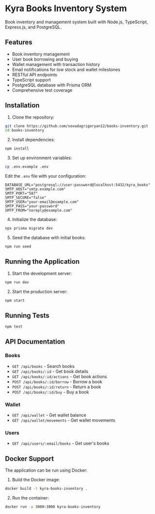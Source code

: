 # Kyra Books Inventory System

Book inventory and management system built with Node.js, TypeScript, Express.js, and PostgreSQL.

## Features

- Book inventory management
- User book borrowing and buying
- Wallet management with transaction history
- Email notifications for low stock and wallet milestones
- RESTful API endpoints
- TypeScript support
- PostgreSQL database with Prisma ORM
- Comprehensive test coverage

## Installation

1. Clone the repository:
```bash
git clone https://github.com/sevadagrigoryan12/books-inventory.git
cd books-inventory
```

2. Install dependencies:
```bash
npm install
```

3. Set up environment variables:
```bash
cp .env.example .env
```
Edit the `.env` file with your configuration:
```env
DATABASE_URL="postgresql://user:password@localhost:5432/kyra_books"
SMTP_HOST="smtp.example.com"
SMTP_PORT="587"
SMTP_SECURE="false"
SMTP_USER="your-email@example.com"
SMTP_PASS="your-password"
SMTP_FROM="noreply@example.com"
```

4. Initialize the database:
```bash
npx prisma migrate dev
```

5. Seed the database with initial books:
```bash
npm run seed
```

## Running the Application

1. Start the development server:
```bash
npm run dev
```

2. Start the production server:
```bash
npm start
```

## Running Tests

```bash
npm test
```

## API Documentation

### Books

- `GET /api/books` - Search books
- `GET /api/books/:id` - Get book details
- `GET /api/books/:id/actions` - Get book actions
- `POST /api/books/:id/borrow` - Borrow a book
- `POST /api/books/:id/return` - Return a book
- `POST /api/books/:id/buy` - Buy a book

### Wallet

- `GET /api/wallet` - Get wallet balance
- `GET /api/wallet/movements` - Get wallet movements

### Users

- `GET /api/users/:email/books` - Get user's books


## Docker Support

The application can be run using Docker:

1. Build the Docker image:
```bash
docker build -t kyra-books-inventory .
```

2. Run the container:
```bash
docker run -p 3000:3000 kyra-books-inventory
```